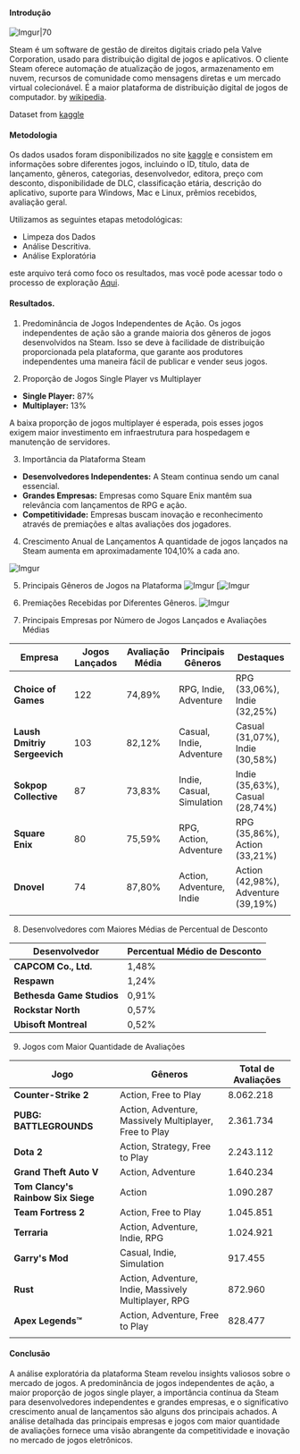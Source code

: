 #### Introdução
![Imgur|70](https://i.imgur.com/JI55WIw.png)

Steam é um software de gestão de direitos digitais criado pela Valve Corporation, usado para distribuição digital de jogos e aplicativos. O cliente Steam oferece automação de atualização de jogos, armazenamento em nuvem, recursos de comunidade como mensagens diretas e um mercado virtual colecionável. É a maior plataforma de distribuição digital de jogos de computador.
by [wikipedia](https://pt.wikipedia.org/wiki/Steam).

Dataset from [kaggle](https://www.kaggle.com/datasets/amanbarthwal/steam-store-data/code)


#### Metodologia

Os dados usados foram disponibilizados no site [kaggle](https://www.kaggle.com/datasets/amanbarthwal/steam-store-data/code) e consistem em informações sobre diferentes jogos, incluindo o ID, título, data de lançamento, gêneros, categorias, desenvolvedor, editora, preço com desconto, disponibilidade de DLC, classificação etária, descrição do aplicativo, suporte para Windows, Mac e Linux, prêmios recebidos, avaliação geral.

Utilizamos as seguintes etapas metodológicas:
- Limpeza dos Dados
- Análise Descritiva.
- Análise Exploratória

este arquivo terá como foco os resultados, mas você pode acessar todo o processo de exploração [Aqui](https://github.com/NonakaVal/steam/blob/main/main.ipynb).

#### Resultados.

1. Predominância de Jogos Independentes de Ação.
Os jogos independentes de ação são a grande maioria dos gêneros de jogos desenvolvidos na Steam. Isso se deve à facilidade de distribuição proporcionada pela plataforma, que garante aos produtores independentes uma maneira fácil de publicar e vender seus jogos.

2. Proporção de Jogos Single Player vs Multiplayer
- **Single Player:** 87%
- **Multiplayer:** 13%

A baixa proporção de jogos multiplayer é esperada, pois esses jogos exigem maior investimento em infraestrutura para hospedagem e manutenção de servidores.

 3. Importância da Plataforma Steam
- **Desenvolvedores Independentes:** A Steam continua sendo um canal essencial.
- **Grandes Empresas:** Empresas como Square Enix mantêm sua relevância com lançamentos de RPG e ação.
- **Competitividade:** Empresas buscam inovação e reconhecimento através de premiações e altas avaliações dos jogadores.

4. Crescimento Anual de Lançamentos
A quantidade de jogos lançados na Steam aumenta em aproximadamente 104,10% a cada ano.

![Imgur](https://i.imgur.com/Cxd0k8b.png)


5. Principais Gêneros de Jogos na Plataforma
![Imgur](https://i.imgur.com/q1GWBKR.png)
[![Imgur](https://i.imgur.com/WHRTBMH.png)
6. Premiações Recebidas por Diferentes  Gêneros.
![Imgur](https://i.imgur.com/I6gEAV9.png)


7. Principais Empresas por Número de Jogos Lançados e Avaliações Médias

| Empresa                      | Jogos Lançados | Avaliação Média | Principais Gêneros        | Destaques                           |
| ---------------------------- | -------------- | --------------- | ------------------------- | ----------------------------------- |
| **Choice of Games**          | 122            | 74,89%          | RPG, Indie, Adventure     | RPG (33,06%), Indie (32,25%)        |
| **Laush Dmitriy Sergeevich** | 103            | 82,12%          | Casual, Indie, Adventure  | Casual (31,07%), Indie (30,58%)     |
| **Sokpop Collective**        | 87             | 73,83%          | Indie, Casual, Simulation | Indie (35,63%), Casual (28,74%)     |
| **Square Enix**              | 80             | 75,59%          | RPG, Action, Adventure    | RPG (35,86%), Action (33,21%)       |
| **Dnovel**                   | 74             | 87,80%          | Action, Adventure, Indie  | Action (42,98%), Adventure (39,19%) |
|                              |                |                 |                           |                                     |

8. Desenvolvedores com Maiores Médias de Percentual de Desconto

| Desenvolvedor             | Percentual Médio de Desconto |
| ------------------------- | ---------------------------- |
| **CAPCOM Co., Ltd.**      | 1,48%                        |
| **Respawn**               | 1,24%                        |
| **Bethesda Game Studios** | 0,91%                        |
| **Rockstar North**        | 0,57%                        |
| **Ubisoft Montreal**      | 0,52%                        |

9. Jogos com Maior Quantidade de Avaliações

| Jogo                               | Gêneros                                                | Total de Avaliações |
| ---------------------------------- | ------------------------------------------------------ | ------------------- |
| **Counter-Strike 2**               | Action, Free to Play                                   | 8.062.218           |
| **PUBG: BATTLEGROUNDS**            | Action, Adventure, Massively Multiplayer, Free to Play | 2.361.734           |
| **Dota 2**                         | Action, Strategy, Free to Play                         | 2.243.112           |
| **Grand Theft Auto V**             | Action, Adventure                                      | 1.640.234           |
| **Tom Clancy's Rainbow Six Siege** | Action                                                 | 1.090.287           |
| **Team Fortress 2**                | Action, Free to Play                                   | 1.045.851           |
| **Terraria**                       | Action, Adventure, Indie, RPG                          | 1.024.921           |
| **Garry's Mod**                    | Casual, Indie, Simulation                              | 917.455             |
| **Rust**                           | Action, Adventure, Indie, Massively Multiplayer, RPG   | 872.960             |
| **Apex Legends™**                  | Action, Adventure, Free to Play                        | 828.477             |
|                                    |                                                        |                     |

#### Conclusão

A análise exploratória da plataforma Steam revelou insights valiosos sobre o mercado de jogos. A predominância de jogos independentes de ação, a maior proporção de jogos single player, a importância contínua da Steam para desenvolvedores independentes e grandes empresas, e o significativo crescimento anual de lançamentos são alguns dos principais achados. A análise detalhada das principais empresas e jogos com maior quantidade de avaliações fornece uma visão abrangente da competitividade e inovação no mercado de jogos eletrônicos.



